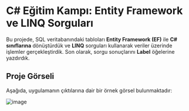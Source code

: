# C# Eğitim Kampı: Entity Framework ve LINQ Sorguları

Bu projede, SQL veritabanındaki tabloları **Entity Framework (EF)** ile **C# sınıflarına** dönüştürdük ve **LINQ** sorguları kullanarak veriler üzerinde işlemler gerçekleştirdik. Son olarak, sorgu sonuçlarını **Label** öğelerine yazdırdık.

## Proje Görseli

Aşağıda, uygulamanın çıktılarına dair bir örnek görsel bulunmaktadır:

![image](https://github.com/user-attachments/assets/903f3a7e-3a48-4665-b7e7-03dcc06a8f1c)
